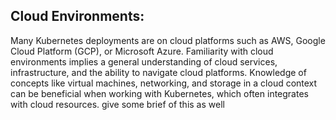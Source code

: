 ## Cloud Environments:
Many Kubernetes deployments are on cloud platforms such as AWS, Google Cloud Platform (GCP), or Microsoft Azure. 
Familiarity with cloud environments implies a general understanding of cloud services, infrastructure, and the ability to navigate cloud platforms. 
Knowledge of concepts like virtual machines, networking, and storage in a cloud context can be beneficial when working with Kubernetes, which often integrates with cloud resources. give some brief of this as well
